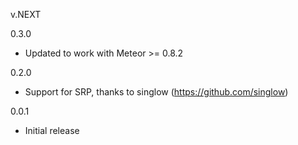 v.NEXT

0.3.0
* Updated to work with Meteor >= 0.8.2

0.2.0
* Support for SRP, thanks to singlow (https://github.com/singlow)

0.0.1
* Initial release
